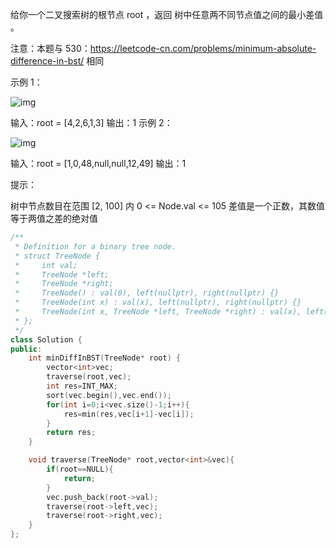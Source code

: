 给你一个二叉搜索树的根节点 root ，返回 树中任意两不同节点值之间的最小差值 。

注意：本题与 530：https://leetcode-cn.com/problems/minimum-absolute-difference-in-bst/ 相同

 

示例 1：

![img](https://assets.leetcode.com/uploads/2021/02/05/bst1.jpg)

输入：root = [4,2,6,1,3]
输出：1
示例 2：

![img](https://assets.leetcode.com/uploads/2021/02/05/bst2.jpg)


输入：root = [1,0,48,null,null,12,49]
输出：1


提示：

树中节点数目在范围 [2, 100] 内
0 <= Node.val <= 105
差值是一个正数，其数值等于两值之差的绝对值

```cpp
/**
 * Definition for a binary tree node.
 * struct TreeNode {
 *     int val;
 *     TreeNode *left;
 *     TreeNode *right;
 *     TreeNode() : val(0), left(nullptr), right(nullptr) {}
 *     TreeNode(int x) : val(x), left(nullptr), right(nullptr) {}
 *     TreeNode(int x, TreeNode *left, TreeNode *right) : val(x), left(left), right(right) {}
 * };
 */
class Solution {
public:
    int minDiffInBST(TreeNode* root) {
        vector<int>vec;
        traverse(root,vec);
        int res=INT_MAX;
        sort(vec.begin(),vec.end());
        for(int i=0;i<vec.size()-1;i++){
            res=min(res,vec[i+1]-vec[i]);
        }
        return res;
    }

    void traverse(TreeNode* root,vector<int>&vec){
        if(root==NULL){
            return;
        }
        vec.push_back(root->val);
        traverse(root->left,vec);
        traverse(root->right,vec);
    }
};
```

